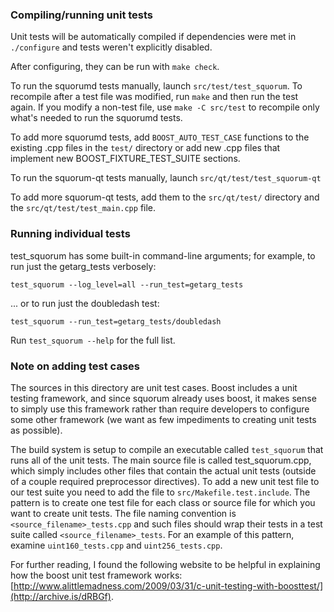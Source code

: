 ### Compiling/running unit tests

Unit tests will be automatically compiled if dependencies were met in `./configure`
and tests weren't explicitly disabled.

After configuring, they can be run with `make check`.

To run the squorumd tests manually, launch `src/test/test_squorum`. To recompile
after a test file was modified, run `make` and then run the test again. If you
modify a non-test file, use `make -C src/test` to recompile only what's needed
to run the squorumd tests.

To add more squorumd tests, add `BOOST_AUTO_TEST_CASE` functions to the existing
.cpp files in the `test/` directory or add new .cpp files that
implement new BOOST_FIXTURE_TEST_SUITE sections.

To run the squorum-qt tests manually, launch `src/qt/test/test_squorum-qt`

To add more squorum-qt tests, add them to the `src/qt/test/` directory and
the `src/qt/test/test_main.cpp` file.

### Running individual tests

test_squorum has some built-in command-line arguments; for
example, to run just the getarg_tests verbosely:

    test_squorum --log_level=all --run_test=getarg_tests

... or to run just the doubledash test:

    test_squorum --run_test=getarg_tests/doubledash

Run `test_squorum --help` for the full list.

### Note on adding test cases

The sources in this directory are unit test cases.  Boost includes a
unit testing framework, and since squorum already uses boost, it makes
sense to simply use this framework rather than require developers to
configure some other framework (we want as few impediments to creating
unit tests as possible).

The build system is setup to compile an executable called `test_squorum`
that runs all of the unit tests.  The main source file is called
test_squorum.cpp, which simply includes other files that contain the
actual unit tests (outside of a couple required preprocessor
directives). To add a new unit test file to our test suite you need
to add the file to `src/Makefile.test.include`. The pattern is to
create one test file for each class or source file for which you want
to create unit tests.  The file naming convention is
`<source_filename>_tests.cpp` and such files should wrap their tests
in a test suite called `<source_filename>_tests`.  For an example of
this pattern, examine `uint160_tests.cpp` and `uint256_tests.cpp`.

For further reading, I found the following website to be helpful in
explaining how the boost unit test framework works:
[http://www.alittlemadness.com/2009/03/31/c-unit-testing-with-boosttest/](http://archive.is/dRBGf).

